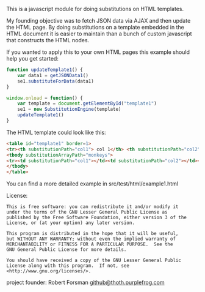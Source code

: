This is a javascript module for doing substitutions on HTML templates.

My founding objective was to fetch JSON data via AJAX and then update
the HTML page.  By doing substitutions on a template embedded in the
HTML document it is easier to maintain than a bunch of custom
javascript that constructs the HTML nodes.


If you wanted to apply this to your own HTML pages this example should
help you get started:

```javascript
function updateTemplate1() {
    var data1 = getJSONData1()
    se1.substituteForData(data1)
}

window.onload = function() {
    var template = document.getElementById("template1")
    se1 = new SubstitutionEngine(template)
    updateTemplate1()
}
```

The HTML template could look like this: 

```html
<table id="template1" border=1>
<tr><th substitutionPath="col1"> col 1</th> <th substitutionPath="col2"> col 2</th></tr>
<tbody substitutionArrayPath="monkeys">
<tr><td substitutionPath="col1"></td><td substitutionPath="col2"></td></tr>
</tbody>
</table>
```

You can find a more detailed example in src/test/html/example1.html

License:

    This is free software: you can redistribute it and/or modify it
    under the terms of the GNU Lesser General Public License as
    published by the Free Software Foundation, either version 3 of the
    License, or (at your option) any later version.

    This program is distributed in the hope that it will be useful,
    but WITHOUT ANY WARRANTY; without even the implied warranty of
    MERCHANTABILITY or FITNESS FOR A PARTICULAR PURPOSE.  See the
    GNU General Public License for more details.

    You should have received a copy of the GNU Lesser General Public
    License along with this program.  If not, see
    <http://www.gnu.org/licenses/>.


project founder:
Robert Forsman
<github@thoth.purplefrog.com>
